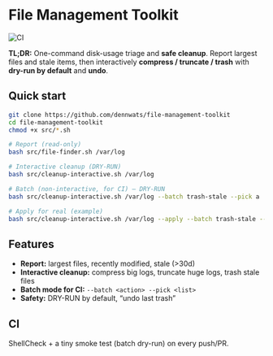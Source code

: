 # File Management Toolkit
![CI](https://github.com/dennwats/file-management-toolkit/actions/workflows/ci.yml/badge.svg)

**TL;DR:** One-command disk-usage triage and **safe cleanup**. Report largest files and stale items, then interactively **compress / truncate / trash** with **dry-run by default** and **undo**.

## Quick start
```bash
git clone https://github.com/dennwats/file-management-toolkit
cd file-management-toolkit
chmod +x src/*.sh

# Report (read-only)
bash src/file-finder.sh /var/log

# Interactive cleanup (DRY-RUN)
bash src/cleanup-interactive.sh /var/log

# Batch (non-interactive, for CI) — DRY-RUN
bash src/cleanup-interactive.sh /var/log --batch trash-stale --pick a

# Apply for real (example)
bash src/cleanup-interactive.sh /var/log --apply --batch trash-stale --pick a
```

## Features
- **Report:** largest files, recently modified, stale (>30d)
- **Interactive cleanup:** compress big logs, truncate huge logs, trash stale files
- **Batch mode for CI:** `--batch <action> --pick <list>`
- **Safety:** DRY-RUN by default, “undo last trash”

## CI
ShellCheck + a tiny smoke test (batch dry-run) on every push/PR.

